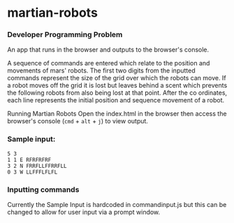 # martian-robots
### Developer Programming Problem

An app that runs in the browser and outputs to the browser's console.

A sequence of commands are entered which relate to the position and movements of mars' robots. The first two digits from the inputted commands represent the size of the grid over which the robots can move. If a robot moves off the grid it is lost but leaves behind a scent which prevents the following robots from also being lost at that point. After the co ordinates, each line represents the initial position and sequence movement of a robot. 

Running Martian Robots
Open the index.html in the browser then access the browser's console (`cmd` + `alt` + `j`)  to view output.

### Sample input:
```
5 3 
1 1 E RFRFRFRF 
3 2 N FRRFLLFFRRFLL 
0 3 W LLFFFLFLFL
```

### Inputting commands
Currently the Sample Input is hardcoded in commandinput.js but this can be changed to allow for user input via a prompt window.

